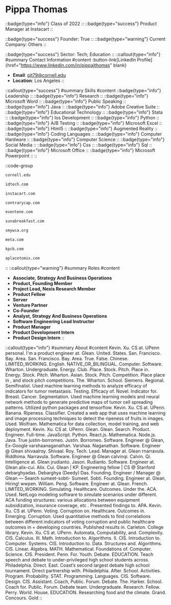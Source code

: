# Pippa Thomas
::badge{type="info"}
Class of 2022
::
::badge{type="success"}
Product Manager at Instacart
::

::badge{type="success"}
Founder: True
::
::badge{type="warning"}
Current Company: Others
::

::badge{type="success"}
Sector: Tech; Education
::
::callout{type="info"}
#summary
Contact Information
#content
:button-link[LinkedIn Profile]{href="https://www.linkedin.com/in/pippajthomas" blank}
- **Email**: pjt79@cornell.edu
- **Location**: Los Angeles
::

::callout{type="success"}
#summary
Skills
#content
::badge{type="info"}
Leadership
::
::badge{type="info"}
Research
::
::badge{type="info"}
Microsoft Word
::
::badge{type="info"}
Public Speaking
::
::badge{type="info"}
Java
::
::badge{type="info"}
Adobe Creative Suite
::
::badge{type="info"}
Educational Technology
::
::badge{type="info"}
Stata
::
::badge{type="info"}
Ios Development
::
::badge{type="info"}
Python
::
::badge{type="info"}
A/B Testing
::
::badge{type="info"}
Microsoft Excel
::
::badge{type="info"}
Html5
::
::badge{type="info"}
Augmented Reality
::
::badge{type="info"}
Coding Languages
::
::badge{type="info"}
Computer Hardware
::
::badge{type="info"}
Computer Science
::
::badge{type="info"}
Social Media
::
::badge{type="info"}
Css
::
::badge{type="info"}
Sql
::
::badge{type="info"}
Microsoft Office
::
::badge{type="info"}
Microsoft Powerpoint
::
::

::code-group
```bash [Cornell University]
cornell.edu
```
```bash [iD Tech Camps]
idtech.com
```
```bash [Instacart]
instacart.com
```
```bash [Contrary]
contrarycap.com
```
```bash [Eventene]
eventene.com
```
```bash [Suna Breakfast Inc]
sunabreakfast.com
```
```bash [YWCA Santa Monica]
smywca.org
```
```bash [Meta]
meta.com
```
```bash [Kleiner Perkins Caufield & Byers]
kpcb.com
```
```bash [The Yogurt Shoppe]
aplacetomix.com
```
::
::callout{type="warning"}
#summary
Roles
#content
- **Associate, Strategy And Business Operations**
- **Product, Founding Member**
- **Project Lead, Nexis Research Member**
- **Product Fellow**
- **Server**
- **Venture Partner**
- **Co-Founder**
- **Analyst, Strategy And Business Operations**
- **Software Engineering Lead Instructor**
- **Product Manager**
- **Product Development Intern**
- **Product Design Intern**
::

::callout{type="info"}
#summary
About
#content
Kevin. Xu. CS at. UPenn personal. I'm a product engineer at. Glean. United. States. San. Francisco. Bay. Area. San. Francisco. Bay. Area. True. False. Chinese. LIMITED_WORKING. English. NATIVE_OR_BILINGUAL. Computer. Software. Wharton. Undergraduate. Energy. Club. Place. Stock. Pitch. Place in. Energy. Stock. Pitch. Wharton. Asian. Stock. Pitch. Competition. Place place in , and stock pitch competitions. The. Wharton. School. Siemens. Regional. Semifinalist. Used machine learning methods to analyze efficacy of indicators for tumor metastasis. Testing. Efficacy of. Novel. Indicator for. Breast. Cancer. Segmentation. Used machine learning models and neural network methods to generate predictive maps of tumor cell spreading patterns. Utilized python packages and tensorflow. Kevin. Xu. CS at. UPenn. Banana. Ripeness. Classifier. Created a web app that uses machine learning and image processing techniques to detect the ripeness of fruits in images. Used. Wolfram. Mathematica for data collection, model training, and web deployment. Kevin. Xu. CS at. UPenn. Glean. Glean. Search. Product. Engineer. Full-time. JavaScript. Python. React.js. Mathematica. Node.js. Java. True justin-borromeo. Justin. Borromeo. Software. Engineer @ Glean, Ex-Google varshaanaganathan. Varshaa. Naganathan. Software. Engineer @ Glean shivaalroy. Shivaal. Roy. Tech. Lead. Manager at. Glean rnarravula. Riddhima. Narravula. Software. Engineer @ Glean calvinqi. Calvin. Qi. Intelligence at. Glean jrudianto. Jason. Rudianto. Software. Engineer at. Glean alix-cui. Alix. Cui. Glean | KP. Engineering fellow | CS @ Stanford debarghyadas. Debarghya (Deedy) Das. Founding. Engineer / Manager @ Glean — Search sumeet-sobti- Sumeet. Sobti. Founding. Engineer at. Glean, Hiring! wwpen. William. Peng. Software. Engineer at. Glean. French. LIMITED_WORKING. Simulating. Healthcare. Outcomes. Under the. ACA. Used. NetLogo modeling software to simulate scenarios under different. ACA funding structures: various allocations between equipment subsidization, insurance coverage, etc . Presented findings to. APA. Kevin. Xu. CS at. UPenn. Voting. Corruption on. Healthcare. Outcomes in. Emerging. Corruption. Used quantitative methods to find correlations between different indicators of voting corruption and public healthcare outcomes in + developing countries. Published results in. Carleton. College library. Kevin. Xu. CS at. UPenn. Automata, Computability, and. Complexity. CIS. Calculus. III. Math. Introduction to. Algorithms. II. CIS. Introduction to. Computer. Systems. CIS. Introduction to. Data. Structures and. Algorithms. CIS. Linear. Algebra. MATH. Mathematical. Foundations of. Computer. Science. CIS. President. Penn. For. Youth. Debate. EDUCATION. Teach speech and debate to under-privileged high school students across. Philadelphia. Direct. East. Coast’s second largest debate high school tournament. Direct partnership with. Philadelphia. After. School. Activities. Program. Probability. STAT. Programming. Languages. CIS. Software. Design. CIS. Assistant. Coach, Public. Forum. Debate. The. Harker. School. Coach for. Public. Forum. Debate team. Undergraduate. Research. Fellow. Perry. World. House. EDUCATION. Researching food and the climate. Grand. Concours. Gold
::
